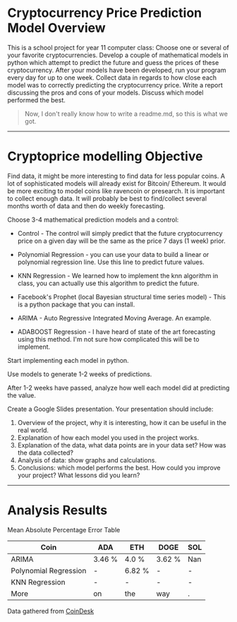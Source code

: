 # Cryptocurrency Price Prediction Model Overview
This is a school project for year 11 computer class:
Choose one or several of your favorite cryptocurrencies.  Develop a couple of mathematical models in python which attempt to predict the future and guess the prices of these cryptocurrency.  After your models have been developed, run your program every day for up to one week.  Collect data in regards to how close each model was to correctly predicting the cryptocurrency price.  Write a report discussing the pros and cons of your models.  Discuss which model performed the best. 
> Now, I don't really know how to write a readme.md, so this is what we got.

-------

# Cryptoprice modelling Objective

Find data, it might be more interesting to find data for less popular coins.  A lot of sophisticated models will already exist for Bitcoin/ Ethereum.   It would be more exciting to model coins like ravencoin or presearch.  It is important to collect enough data.  It will probably be best to find/collect several months worth of data and then do weekly forecasting.

Choose 3-4 mathematical prediction models and a control:

- Control - The control will simply predict that the future cryptocurrency price on a given day will be the same as the price 7 days (1 week) prior.  

- Polynomial Regression - you can use your data to build a linear or polynomial regression line.  Use this line to predict future values.

- KNN Regression - We learned how to implement the knn algorithm in class, you can actually use this algorithm to predict the future.

- Facebook's Prophet (local Bayesian structural time series model) - This is a python package that you can install.  

- ARIMA - Auto Regressive Integrated Moving Average.  An example.

- ADABOOST Regression - I have heard of state of the art forecasting using this method.  I'm not sure how complicated this will be to implement.


Start implementing each model in python.

Use models to generate 1-2 weeks of predictions.

After 1-2 weeks have passed, analyze how well each model did at predicting the value.

Create a Google Slides presentation.  Your presentation should include:

1. Overview of the project, why it is interesting, how it can be useful in the real world.
2. Explanation of how each model you used in the project works.
3. Explanation of the data, what data points are in your data set?  How was the data collected?
4. Analysis of data: show graphs and calculations.
5. Conclusions:  which model performs the best.  How could you improve your project? What lessons did you learn?


---
# Analysis Results

Mean Absolute Percentage Error Table

| Coin                  | ADA                   | ETH                   | DOGE                  | SOL                   |
| --------------------- | --------------------- | --------------------- | --------------------- | --------------------- |
| ARIMA                 | 3.46 %                | 4.0 %                 | 3.62 %                | Nan                   |
| Polynomial Regression | -                     | 6.82 %                | -                     | -                     |
| KNN Regression        | -                     | -                     | -                     | -                     |
| More                  | on                    | the                   | way                   | .                     |


Data gathered from <a href = "https://www.coindesk.com/">CoinDesk</a>
